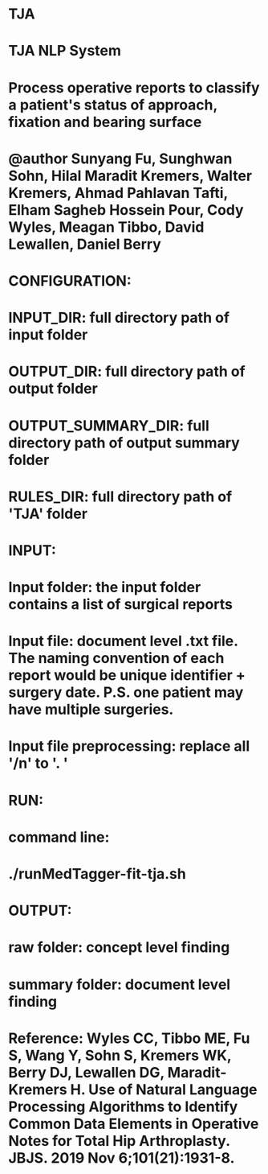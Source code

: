 # TJA

  
# TJA NLP System
# Process operative reports to classify a patient's status of approach, fixation and bearing surface
# @author Sunyang Fu, Sunghwan Sohn, Hilal Maradit Kremers, Walter Kremers, Ahmad Pahlavan Tafti, Elham Sagheb Hossein Pour, Cody Wyles, Meagan Tibbo, David Lewallen, Daniel Berry
 

# CONFIGURATION:
# INPUT_DIR: full directory path of input folder

# OUTPUT_DIR: full directory path of output folder
# OUTPUT_SUMMARY_DIR: full directory path of output summary folder
# RULES_DIR: full directory path of 'TJA' folder

# INPUT:
# Input folder: the input folder contains a list of surgical reports 
# Input file: document level .txt file. The naming convention of each report would be unique identifier + surgery date. P.S. one patient may have multiple surgeries. 
# Input file preprocessing: replace all '/n' to '. '

# RUN:
# command line:
# ./runMedTagger-fit-tja.sh

# OUTPUT:
# raw folder: concept level finding
# summary folder: document level finding

# Reference: Wyles CC, Tibbo ME, Fu S, Wang Y, Sohn S, Kremers WK, Berry DJ, Lewallen DG, Maradit-Kremers H. Use of Natural Language Processing Algorithms to Identify Common Data Elements in Operative Notes for Total Hip Arthroplasty. JBJS. 2019 Nov 6;101(21):1931-8.
